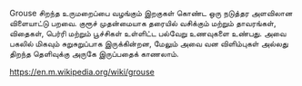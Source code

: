 Grouse
 சிறந்த உருமறைப்பை வழங்கும் இறகுகள் கொண்ட ஒரு நடுத்தர அளவிலான விளையாட்டு பறவை. குரூச் முதன்மையாக தரையில் வசிக்கும் மற்றும் தாவரங்கள், விதைகள், பெர்ரி மற்றும் பூச்சிகள் உள்ளிட்ட பல்வேறு உணவுகளை உண்பது. அவை பகலில் மிகவும் சுறுசுறுப்பாக இருக்கின்றன, மேலும் அவை வன விளிம்புகள் அல்லது திறந்த தெளிவுக்கு அருகே இருப்பதைக் காணலாம்.

 https://en.m.wikipedia.org/wiki/grouse
